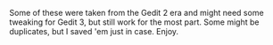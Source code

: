 Some of these were taken from the Gedit 2 era and might need some tweaking for Gedit 3, but still work for the most part. Some might be duplicates, but I saved 'em just in case. Enjoy.
